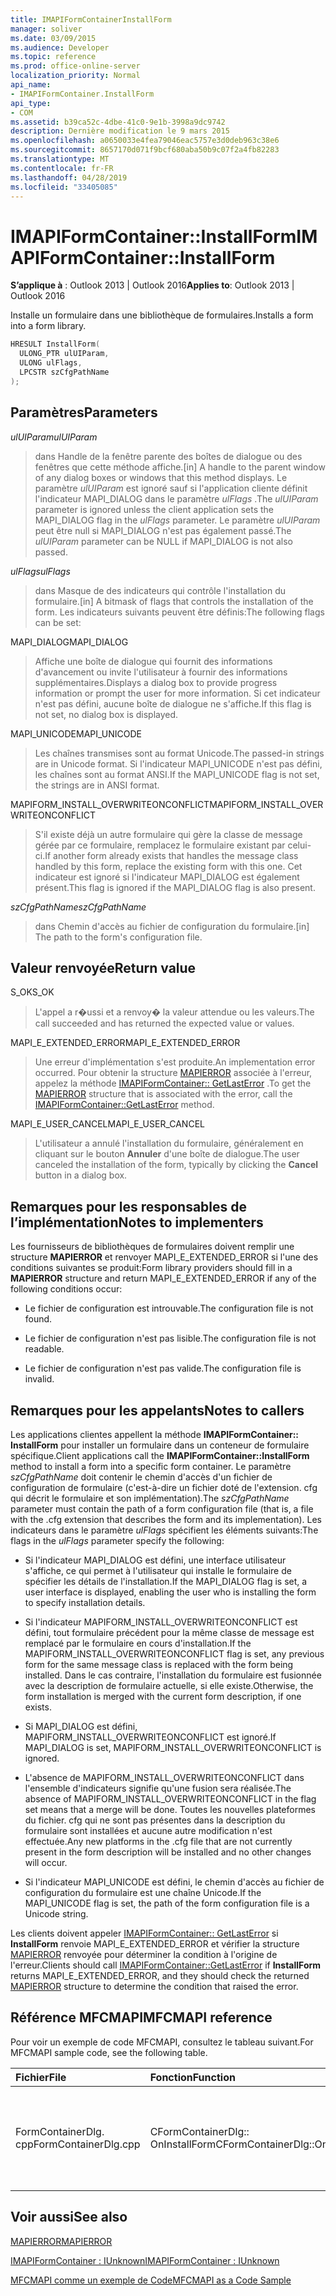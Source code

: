 ```yaml
---
title: IMAPIFormContainerInstallForm
manager: soliver
ms.date: 03/09/2015
ms.audience: Developer
ms.topic: reference
ms.prod: office-online-server
localization_priority: Normal
api_name:
- IMAPIFormContainer.InstallForm
api_type:
- COM
ms.assetid: b39ca52c-4dbe-41c0-9e1b-3998a9dc9742
description: Dernière modification le 9 mars 2015
ms.openlocfilehash: a0650033e4fea79046eac5757e3d0deb963c38e6
ms.sourcegitcommit: 8657170d071f9bcf680aba50b9c07f2a4fb82283
ms.translationtype: MT
ms.contentlocale: fr-FR
ms.lasthandoff: 04/28/2019
ms.locfileid: "33405085"
---
```

# <a name="imapiformcontainerinstallform"></a><span data-ttu-id="6e99d-103">IMAPIFormContainer::InstallForm</span><span class="sxs-lookup"><span data-stu-id="6e99d-103">IMAPIFormContainer::InstallForm</span></span>

  
  
<span data-ttu-id="6e99d-104">**S’applique à** : Outlook 2013 | Outlook 2016</span><span class="sxs-lookup"><span data-stu-id="6e99d-104">**Applies to**: Outlook 2013 | Outlook 2016</span></span> 
  
<span data-ttu-id="6e99d-105">Installe un formulaire dans une bibliothèque de formulaires.</span><span class="sxs-lookup"><span data-stu-id="6e99d-105">Installs a form into a form library.</span></span>
  
```cpp
HRESULT InstallForm(
  ULONG_PTR ulUIParam,
  ULONG ulFlags,
  LPCSTR szCfgPathName
);
```

## <a name="parameters"></a><span data-ttu-id="6e99d-106">Paramètres</span><span class="sxs-lookup"><span data-stu-id="6e99d-106">Parameters</span></span>

 <span data-ttu-id="6e99d-107">_ulUIParam_</span><span class="sxs-lookup"><span data-stu-id="6e99d-107">_ulUIParam_</span></span>
  
> <span data-ttu-id="6e99d-108">dans Handle de la fenêtre parente des boîtes de dialogue ou des fenêtres que cette méthode affiche.</span><span class="sxs-lookup"><span data-stu-id="6e99d-108">[in] A handle to the parent window of any dialog boxes or windows that this method displays.</span></span> <span data-ttu-id="6e99d-109">Le paramètre _ulUIParam_ est ignoré sauf si l'application cliente définit l'indicateur MAPI_DIALOG dans le paramètre _ulFlags_ .</span><span class="sxs-lookup"><span data-stu-id="6e99d-109">The  _ulUIParam_ parameter is ignored unless the client application sets the MAPI_DIALOG flag in the  _ulFlags_ parameter.</span></span> <span data-ttu-id="6e99d-110">Le paramètre _ulUIParam_ peut être null si MAPI_DIALOG n'est pas également passé.</span><span class="sxs-lookup"><span data-stu-id="6e99d-110">The  _ulUIParam_ parameter can be NULL if MAPI_DIALOG is not also passed.</span></span> 
    
 <span data-ttu-id="6e99d-111">_ulFlags_</span><span class="sxs-lookup"><span data-stu-id="6e99d-111">_ulFlags_</span></span>
  
> <span data-ttu-id="6e99d-112">dans Masque de des indicateurs qui contrôle l'installation du formulaire.</span><span class="sxs-lookup"><span data-stu-id="6e99d-112">[in] A bitmask of flags that controls the installation of the form.</span></span> <span data-ttu-id="6e99d-113">Les indicateurs suivants peuvent être définis:</span><span class="sxs-lookup"><span data-stu-id="6e99d-113">The following flags can be set:</span></span>
    
<span data-ttu-id="6e99d-114">MAPI_DIALOG</span><span class="sxs-lookup"><span data-stu-id="6e99d-114">MAPI_DIALOG</span></span> 
  
> <span data-ttu-id="6e99d-115">Affiche une boîte de dialogue qui fournit des informations d'avancement ou invite l'utilisateur à fournir des informations supplémentaires.</span><span class="sxs-lookup"><span data-stu-id="6e99d-115">Displays a dialog box to provide progress information or prompt the user for more information.</span></span> <span data-ttu-id="6e99d-116">Si cet indicateur n'est pas défini, aucune boîte de dialogue ne s'affiche.</span><span class="sxs-lookup"><span data-stu-id="6e99d-116">If this flag is not set, no dialog box is displayed.</span></span>
    
<span data-ttu-id="6e99d-117">MAPI_UNICODE</span><span class="sxs-lookup"><span data-stu-id="6e99d-117">MAPI_UNICODE</span></span> 
  
> <span data-ttu-id="6e99d-118">Les chaînes transmises sont au format Unicode.</span><span class="sxs-lookup"><span data-stu-id="6e99d-118">The passed-in strings are in Unicode format.</span></span> <span data-ttu-id="6e99d-119">Si l'indicateur MAPI_UNICODE n'est pas défini, les chaînes sont au format ANSI.</span><span class="sxs-lookup"><span data-stu-id="6e99d-119">If the MAPI_UNICODE flag is not set, the strings are in ANSI format.</span></span>
    
<span data-ttu-id="6e99d-120">MAPIFORM_INSTALL_OVERWRITEONCONFLICT</span><span class="sxs-lookup"><span data-stu-id="6e99d-120">MAPIFORM_INSTALL_OVERWRITEONCONFLICT</span></span> 
  
> <span data-ttu-id="6e99d-121">S'il existe déjà un autre formulaire qui gère la classe de message gérée par ce formulaire, remplacez le formulaire existant par celui-ci.</span><span class="sxs-lookup"><span data-stu-id="6e99d-121">If another form already exists that handles the message class handled by this form, replace the existing form with this one.</span></span> <span data-ttu-id="6e99d-122">Cet indicateur est ignoré si l'indicateur MAPI_DIALOG est également présent.</span><span class="sxs-lookup"><span data-stu-id="6e99d-122">This flag is ignored if the MAPI_DIALOG flag is also present.</span></span> 
    
 <span data-ttu-id="6e99d-123">_szCfgPathName_</span><span class="sxs-lookup"><span data-stu-id="6e99d-123">_szCfgPathName_</span></span>
  
> <span data-ttu-id="6e99d-124">dans Chemin d'accès au fichier de configuration du formulaire.</span><span class="sxs-lookup"><span data-stu-id="6e99d-124">[in] The path to the form's configuration file.</span></span>
    
## <a name="return-value"></a><span data-ttu-id="6e99d-125">Valeur renvoyée</span><span class="sxs-lookup"><span data-stu-id="6e99d-125">Return value</span></span>

<span data-ttu-id="6e99d-126">S_OK</span><span class="sxs-lookup"><span data-stu-id="6e99d-126">S_OK</span></span> 
  
> <span data-ttu-id="6e99d-127">L'appel a r�ussi et a renvoy� la valeur attendue ou les valeurs.</span><span class="sxs-lookup"><span data-stu-id="6e99d-127">The call succeeded and has returned the expected value or values.</span></span>
    
<span data-ttu-id="6e99d-128">MAPI_E_EXTENDED_ERROR</span><span class="sxs-lookup"><span data-stu-id="6e99d-128">MAPI_E_EXTENDED_ERROR</span></span> 
  
> <span data-ttu-id="6e99d-129">Une erreur d'implémentation s'est produite.</span><span class="sxs-lookup"><span data-stu-id="6e99d-129">An implementation error occurred.</span></span> <span data-ttu-id="6e99d-130">Pour obtenir la structure [MAPIERROR](mapierror.md) associée à l'erreur, appelez la méthode [IMAPIFormContainer:: GetLastError](imapiformcontainer-getlasterror.md) .</span><span class="sxs-lookup"><span data-stu-id="6e99d-130">To get the [MAPIERROR](mapierror.md) structure that is associated with the error, call the [IMAPIFormContainer::GetLastError](imapiformcontainer-getlasterror.md) method.</span></span> 
    
<span data-ttu-id="6e99d-131">MAPI_E_USER_CANCEL</span><span class="sxs-lookup"><span data-stu-id="6e99d-131">MAPI_E_USER_CANCEL</span></span> 
  
> <span data-ttu-id="6e99d-132">L'utilisateur a annulé l'installation du formulaire, généralement en cliquant sur le bouton **Annuler** d'une boîte de dialogue.</span><span class="sxs-lookup"><span data-stu-id="6e99d-132">The user canceled the installation of the form, typically by clicking the **Cancel** button in a dialog box.</span></span> 
    
## <a name="notes-to-implementers"></a><span data-ttu-id="6e99d-133">Remarques pour les responsables de l’implémentation</span><span class="sxs-lookup"><span data-stu-id="6e99d-133">Notes to implementers</span></span>

<span data-ttu-id="6e99d-134">Les fournisseurs de bibliothèques de formulaires doivent remplir une structure **MAPIERROR** et renvoyer MAPI_E_EXTENDED_ERROR si l'une des conditions suivantes se produit:</span><span class="sxs-lookup"><span data-stu-id="6e99d-134">Form library providers should fill in a **MAPIERROR** structure and return MAPI_E_EXTENDED_ERROR if any of the following conditions occur:</span></span> 
  
- <span data-ttu-id="6e99d-135">Le fichier de configuration est introuvable.</span><span class="sxs-lookup"><span data-stu-id="6e99d-135">The configuration file is not found.</span></span>
    
- <span data-ttu-id="6e99d-136">Le fichier de configuration n'est pas lisible.</span><span class="sxs-lookup"><span data-stu-id="6e99d-136">The configuration file is not readable.</span></span>
    
- <span data-ttu-id="6e99d-137">Le fichier de configuration n'est pas valide.</span><span class="sxs-lookup"><span data-stu-id="6e99d-137">The configuration file is invalid.</span></span>
    
## <a name="notes-to-callers"></a><span data-ttu-id="6e99d-138">Remarques pour les appelants</span><span class="sxs-lookup"><span data-stu-id="6e99d-138">Notes to callers</span></span>

<span data-ttu-id="6e99d-139">Les applications clientes appellent la méthode **IMAPIFormContainer:: InstallForm** pour installer un formulaire dans un conteneur de formulaire spécifique.</span><span class="sxs-lookup"><span data-stu-id="6e99d-139">Client applications call the **IMAPIFormContainer::InstallForm** method to install a form into a specific form container.</span></span> <span data-ttu-id="6e99d-140">Le paramètre _szCfgPathName_ doit contenir le chemin d'accès d'un fichier de configuration de formulaire (c'est-à-dire un fichier doté de l'extension. cfg qui décrit le formulaire et son implémentation).</span><span class="sxs-lookup"><span data-stu-id="6e99d-140">The  _szCfgPathName_ parameter must contain the path of a form configuration file (that is, a file with the .cfg extension that describes the form and its implementation).</span></span> <span data-ttu-id="6e99d-141">Les indicateurs dans le paramètre _ulFlags_ spécifient les éléments suivants:</span><span class="sxs-lookup"><span data-stu-id="6e99d-141">The flags in the  _ulFlags_ parameter specify the following:</span></span> 
  
- <span data-ttu-id="6e99d-142">Si l'indicateur MAPI_DIALOG est défini, une interface utilisateur s'affiche, ce qui permet à l'utilisateur qui installe le formulaire de spécifier les détails de l'installation.</span><span class="sxs-lookup"><span data-stu-id="6e99d-142">If the MAPI_DIALOG flag is set, a user interface is displayed, enabling the user who is installing the form to specify installation details.</span></span>
    
- <span data-ttu-id="6e99d-143">Si l'indicateur MAPIFORM_INSTALL_OVERWRITEONCONFLICT est défini, tout formulaire précédent pour la même classe de message est remplacé par le formulaire en cours d'installation.</span><span class="sxs-lookup"><span data-stu-id="6e99d-143">If the MAPIFORM_INSTALL_OVERWRITEONCONFLICT flag is set, any previous form for the same message class is replaced with the form being installed.</span></span> <span data-ttu-id="6e99d-144">Dans le cas contraire, l'installation du formulaire est fusionnée avec la description de formulaire actuelle, si elle existe.</span><span class="sxs-lookup"><span data-stu-id="6e99d-144">Otherwise, the form installation is merged with the current form description, if one exists.</span></span>
    
- <span data-ttu-id="6e99d-145">Si MAPI_DIALOG est défini, MAPIFORM_INSTALL_OVERWRITEONCONFLICT est ignoré.</span><span class="sxs-lookup"><span data-stu-id="6e99d-145">If MAPI_DIALOG is set, MAPIFORM_INSTALL_OVERWRITEONCONFLICT is ignored.</span></span>
    
- <span data-ttu-id="6e99d-146">L'absence de MAPIFORM_INSTALL_OVERWRITEONCONFLICT dans l'ensemble d'indicateurs signifie qu'une fusion sera réalisée.</span><span class="sxs-lookup"><span data-stu-id="6e99d-146">The absence of MAPIFORM_INSTALL_OVERWRITEONCONFLICT in the flag set means that a merge will be done.</span></span> <span data-ttu-id="6e99d-147">Toutes les nouvelles plateformes du fichier. cfg qui ne sont pas présentes dans la description du formulaire sont installées et aucune autre modification n'est effectuée.</span><span class="sxs-lookup"><span data-stu-id="6e99d-147">Any new platforms in the .cfg file that are not currently present in the form description will be installed and no other changes will occur.</span></span>
    
- <span data-ttu-id="6e99d-148">Si l'indicateur MAPI_UNICODE est défini, le chemin d'accès au fichier de configuration du formulaire est une chaîne Unicode.</span><span class="sxs-lookup"><span data-stu-id="6e99d-148">If the MAPI_UNICODE flag is set, the path of the form configuration file is a Unicode string.</span></span> 
    
<span data-ttu-id="6e99d-149">Les clients doivent appeler [IMAPIFormContainer:: GetLastError](imapiformcontainer-getlasterror.md) si **InstallForm** renvoie MAPI_E_EXTENDED_ERROR et vérifier la structure [MAPIERROR](mapierror.md) renvoyée pour déterminer la condition à l'origine de l'erreur.</span><span class="sxs-lookup"><span data-stu-id="6e99d-149">Clients should call [IMAPIFormContainer::GetLastError](imapiformcontainer-getlasterror.md) if **InstallForm** returns MAPI_E_EXTENDED_ERROR, and they should check the returned [MAPIERROR](mapierror.md) structure to determine the condition that raised the error.</span></span> 
  
## <a name="mfcmapi-reference"></a><span data-ttu-id="6e99d-150">Référence MFCMAPI</span><span class="sxs-lookup"><span data-stu-id="6e99d-150">MFCMAPI reference</span></span>

<span data-ttu-id="6e99d-151">Pour voir un exemple de code MFCMAPI, consultez le tableau suivant.</span><span class="sxs-lookup"><span data-stu-id="6e99d-151">For MFCMAPI sample code, see the following table.</span></span>
  
|<span data-ttu-id="6e99d-152">**Fichier**</span><span class="sxs-lookup"><span data-stu-id="6e99d-152">**File**</span></span>|<span data-ttu-id="6e99d-153">**Fonction**</span><span class="sxs-lookup"><span data-stu-id="6e99d-153">**Function**</span></span>|<span data-ttu-id="6e99d-154">**Commentaire**</span><span class="sxs-lookup"><span data-stu-id="6e99d-154">**Comment**</span></span>|
|:-----|:-----|:-----|
|<span data-ttu-id="6e99d-155">FormContainerDlg. cpp</span><span class="sxs-lookup"><span data-stu-id="6e99d-155">FormContainerDlg.cpp</span></span>  <br/> |<span data-ttu-id="6e99d-156">CFormContainerDlg:: OnInstallForm</span><span class="sxs-lookup"><span data-stu-id="6e99d-156">CFormContainerDlg::OnInstallForm</span></span>  <br/> |<span data-ttu-id="6e99d-157">MFCMAPI utilise la méthode **IMAPIFormContainer:: InstallForm** pour installer un formulaire dans un conteneur de formulaire.</span><span class="sxs-lookup"><span data-stu-id="6e99d-157">MFCMAPI uses the **IMAPIFormContainer::InstallForm** method to install a form in a form container.</span></span>  <br/> |
   
## <a name="see-also"></a><span data-ttu-id="6e99d-158">Voir aussi</span><span class="sxs-lookup"><span data-stu-id="6e99d-158">See also</span></span>



[<span data-ttu-id="6e99d-159">MAPIERROR</span><span class="sxs-lookup"><span data-stu-id="6e99d-159">MAPIERROR</span></span>](mapierror.md)
  
[<span data-ttu-id="6e99d-160">IMAPIFormContainer : IUnknown</span><span class="sxs-lookup"><span data-stu-id="6e99d-160">IMAPIFormContainer : IUnknown</span></span>](imapiformcontaineriunknown.md)


[<span data-ttu-id="6e99d-161">MFCMAPI comme un exemple de Code</span><span class="sxs-lookup"><span data-stu-id="6e99d-161">MFCMAPI as a Code Sample</span></span>](mfcmapi-as-a-code-sample.md)

